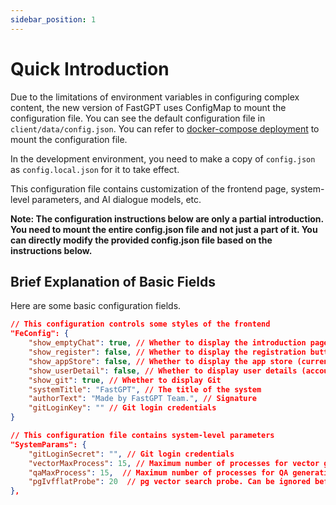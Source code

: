 ```yaml
---
sidebar_position: 1
---
```


# Quick Introduction

Due to the limitations of environment variables in configuring complex content, the new version of FastGPT uses ConfigMap to mount the configuration file. You can see the default configuration file in `client/data/config.json`. You can refer to [docker-compose deployment](/docs/develop/deploy/docker) to mount the configuration file.

In the development environment, you need to make a copy of `config.json` as `config.local.json` for it to take effect.

This configuration file contains customization of the frontend page, system-level parameters, and AI dialogue models, etc.

**Note: The configuration instructions below are only a partial introduction. You need to mount the entire config.json file and not just a part of it. You can directly modify the provided config.json file based on the instructions below.**

## Brief Explanation of Basic Fields

Here are some basic configuration fields.

```json
// This configuration controls some styles of the frontend
"FeConfig": {
    "show_emptyChat": true, // Whether to display the introduction page when the conversation page is empty
    "show_register": false, // Whether to display the registration button (including forget password, register account, and third-party login)
    "show_appStore": false, // Whether to display the app store (currently the permission is not properly set, so it is useless to open it)
    "show_userDetail": false, // Whether to display user details (account balance, OpenAI binding)
    "show_git": true, // Whether to display Git
    "systemTitle": "FastGPT", // The title of the system
    "authorText": "Made by FastGPT Team.", // Signature
    "gitLoginKey": "" // Git login credentials
}
```

```json
// This configuration file contains system-level parameters
"SystemParams": {
    "gitLoginSecret": "", // Git login credentials
    "vectorMaxProcess": 15, // Maximum number of processes for vector generation, set in combination with database performance and key
    "qaMaxProcess": 15,  // Maximum number of processes for QA generation, set in combination with database performance and key
    "pgIvfflatProbe": 20  // pg vector search probe. Can be ignored before setting the index, usually only needed for more than 500,000 groups.
},
```
